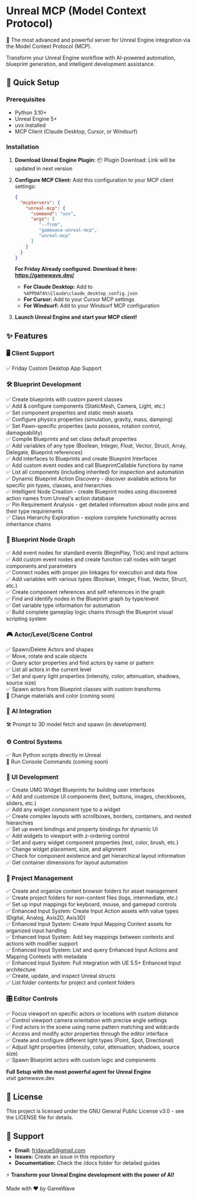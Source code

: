 # Unreal MCP (Model Context Protocol)

🚀 The most advanced and powerful server for Unreal Engine integration via the Model Context Protocol (MCP).

Transform your Unreal Engine workflow with AI-powered automation, blueprint generation, and intelligent development assistance.

## 🎯 Quick Setup

### Prerequisites
- Python 3.10+
- Unreal Engine 5+
- uvx installed
- MCP Client (Claude Desktop, Cursor, or Windsurf)

### Installation

1. **Download Unreal Engine Plugin:**
   📦 Plugin Download: Link will be updated in next version

2. **Configure MCP Client:**
   Add this configuration to your MCP client settings:
   ```json
   {
     "mcpServers": {
       "unreal-mcp": {
         "command": "uvx",
         "args": [
            "--from",
            "gamewave-unreal-mcp",
            "unreal-mcp"
         ]
       }
     }
   }
   ```

   **For Friday Already configured. Download it here: https://gamewave.dev/**
   - **For Claude Desktop:** Add to `%APPDATA%\Claude\claude_desktop_config.json`
   - **For Cursor:** Add to your Cursor MCP settings
   - **For Windsurf:** Add to your Windsurf MCP configuration

3. **Launch Unreal Engine and start your MCP client!**

## ✨ Features

### 🖥️ Client Support
✅ Friday Custom Desktop App Support

### 🛠️ Blueprint Development
✅ Create blueprints with custom parent classes  
✅ Add & configure components (StaticMesh, Camera, Light, etc.)  
✅ Set component properties and static mesh assets  
✅ Configure physics properties (simulation, gravity, mass, damping)  
✅ Set Pawn-specific properties (auto possess, rotation control, damageability)  
✅ Compile Blueprints and set class default properties  
✅ Add variables of any type (Boolean, Integer, Float, Vector, Struct, Array, Delegate, Blueprint references)  
✅ Add interfaces to Blueprints and create Blueprint Interfaces  
✅ Add custom event nodes and call BlueprintCallable functions by name  
✅ List all components (including inherited) for inspection and automation  
✅ Dynamic Blueprint Action Discovery - discover available actions for specific pin types, classes, and hierarchies  
✅ Intelligent Node Creation - create Blueprint nodes using discovered action names from Unreal's action database  
✅ Pin Requirement Analysis - get detailed information about node pins and their type requirements  
✅ Class Hierarchy Exploration - explore complete functionality across inheritance chains  

### 🔗 Blueprint Node Graph
✅ Add event nodes for standard events (BeginPlay, Tick) and input actions  
✅ Add custom event nodes and create function call nodes with target components and parameters  
✅ Connect nodes with proper pin linkages for execution and data flow  
✅ Add variables with various types (Boolean, Integer, Float, Vector, Struct, etc.)  
✅ Create component references and self references in the graph  
✅ Find and identify nodes in the Blueprint graph by type/event  
✅ Get variable type information for automation  
✅ Build complete gameplay logic chains through the Blueprint visual scripting system  

### 🎮 Actor/Level/Scene Control
✅ Spawn/Delete Actors and shapes  
✅ Move, rotate and scale objects  
✅ Query actor properties and find actors by name or pattern  
✅ List all actors in the current level  
✅ Set and query light properties (intensity, color, attenuation, shadows, source size)  
✅ Spawn actors from Blueprint classes with custom transforms  
🚧 Change materials and color (coming soon)  

### 🤖 AI Integration
🛠️ Prompt to 3D model fetch and spawn (in development)  

### ⚙️ Control Systems
✅ Run Python scripts directly in Unreal  
🚧 Run Console Commands (coming soon)  

### 🎨 UI Development
✅ Create UMG Widget Blueprints for building user interfaces  
✅ Add and customize UI components (text, buttons, images, checkboxes, sliders, etc.)  
✅ Add any widget component type to a widget  
✅ Create complex layouts with scrollboxes, borders, containers, and nested hierarchies  
✅ Set up event bindings and property bindings for dynamic UI  
✅ Add widgets to viewport with z-ordering control  
✅ Set and query widget component properties (text, color, brush, etc.)  
✅ Change widget placement, size, and alignment  
✅ Check for component existence and get hierarchical layout information  
✅ Get container dimensions for layout automation  

### 📁 Project Management
✅ Create and organize content browser folders for asset management  
✅ Create project folders for non-content files (logs, intermediate, etc.)  
✅ Set up input mappings for keyboard, mouse, and gamepad controls  
✅ Enhanced Input System: Create Input Action assets with value types (Digital, Analog, Axis2D, Axis3D)  
✅ Enhanced Input System: Create Input Mapping Context assets for organized input handling  
✅ Enhanced Input System: Add key mappings between contexts and actions with modifier support  
✅ Enhanced Input System: List and query Enhanced Input Actions and Mapping Contexts with metadata  
✅ Enhanced Input System: Full integration with UE 5.5+ Enhanced Input architecture  
✅ Create, update, and inspect Unreal structs  
✅ List folder contents for project and content folders  

### 🎛️ Editor Controls
✅ Focus viewport on specific actors or locations with custom distance  
✅ Control viewport camera orientation with precise angle settings  
✅ Find actors in the scene using name pattern matching and wildcards  
✅ Access and modify actor properties through the editor interface  
✅ Create and configure different light types (Point, Spot, Directional)  
✅ Adjust light properties (intensity, color, attenuation, shadows, source size)  
✅ Spawn Blueprint actors with custom logic and components  

**Full Setup with the most powerful agent for Unreal Engine**  
visit gamewave.dev

## 📝 License
This project is licensed under the GNU General Public License v3.0 - see the LICENSE file for details.

## 🤝 Support
- **Email:** fridayue5@gmail.com
- **Issues:** Create an issue in this repository
- **Documentation:** Check the /docs folder for detailed guides

⚡ **Transform your Unreal Engine development with the power of AI!**

Made with ❤️ by GameWave